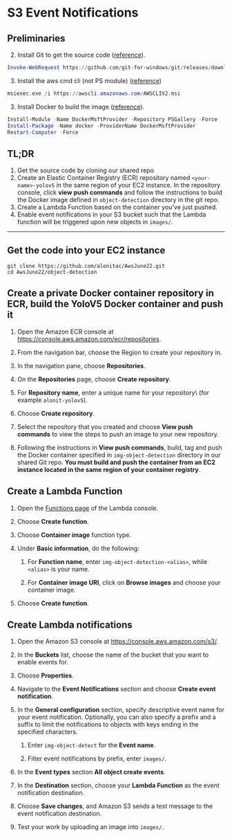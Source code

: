 # S3 Event Notifications

## Preliminaries

2. Install Git to get the source code ([reference](https://git-scm.com/download/win)).
```powershell
Invoke-WebRequest https://github.com/git-for-windows/git/releases/download/v2.36.1.windows.1/Git-2.36.1-64-bit.exe -OutFile Git-2.36.1-64-bit.exe
```

3. Install the aws cmd cli (not PS module) ([reference](https://docs.aws.amazon.com/cli/latest/userguide/getting-started-install.html))
```powershell
msiexec.exe /i https://awscli.amazonaws.com/AWSCLIV2.msi
```

3. Install Docker to build the image ([reference](https://docs.microsoft.com/en-us/virtualization/windowscontainers/quick-start/set-up-environment?tabs=Windows-Server)).
```powershell
Install-Module -Name DockerMsftProvider -Repository PSGallery -Force
Install-Package -Name docker -ProviderName DockerMsftProvider
Restart-Computer -Force
```

## TL;DR

1. Get the source code by cloning our shared repo
2. Create an Elastic Container Registry (ECR) repository named `<your-name>-yolov5` in the same region of your EC2 instance. In the repository console, click **view push commands** and follow the instructions to build the Docker image defined in `object-detection` directory in the git repo.
3. Create a Lambda Function based on the container you've just pushed.
4. Enable event notifications in your S3 bucket such that the Lambda function will be triggered upon new objects in `images/`.

--- 

## Get the code into your EC2 instance 

```shell
git clone https://github.com/alonitac/AwsJune22.git
cd AwsJune22/object-detection
```

## Create a private Docker container repository in ECR, build the YoloV5 Docker container and push it

1. Open the Amazon ECR console at [https://console\.aws\.amazon\.com/ecr/repositories](https://console.aws.amazon.com/ecr/repositories)\.

2. From the navigation bar, choose the Region to create your repository in\.

3. In the navigation pane, choose **Repositories**\.

4. On the **Repositories** page, choose **Create repository**\.

5. For **Repository name**, enter a unique name for your repository\ (for example `alonit-yolov5`\)\.

6. Choose **Create repository**\.

7. Select the repository that you created and choose **View push commands** to view the steps to push an image to your new repository\.

8. Following the instructions in **View push commands**, build, tag and push the Docker container specified in `img-object-detection` directory in our shared Git repo. **You must build and push the container from an EC2 instance located in the same region of your container registry**.


## Create a Lambda Function

1. Open the [Functions page](https://console.aws.amazon.com/lambda/home#/functions) of the Lambda console\.

2. Choose **Create function**\.
3. Choose **Container image** function type.  

4. Under **Basic information**, do the following:

   1. For **Function name**, enter `img-object-detection-<alias>`\, while `<alias>` is your name.

   2. For **Container image URI**, click on **Browse images** and choose your container image.

5. Choose **Create function**\.


## Create Lambda notifications


1. Open the Amazon S3 console at [https://console\.aws\.amazon\.com/s3/](https://console.aws.amazon.com/s3/)\.

2. In the **Buckets** list, choose the name of the bucket that you want to enable events for\.

3. Choose **Properties**\.

4. Navigate to the **Event Notifications** section and choose **Create event notification**\.

5. In the **General configuration** section, specify descriptive event name for your event notification\. Optionally, you can also specify a prefix and a suffix to limit the notifications to objects with keys ending in the specified characters\.

   1. Enter `img-object-detect` for the **Event name**\.

   2. Filter event notifications by prefix, enter `images/`.

6. In the **Event types** section **All object create events**.

7. In the **Destination** section, choose your **Lambda Function** as the event notification destination\.
8. Choose **Save changes**, and Amazon S3 sends a test message to the event notification destination\.
9. Test your work by uploading an image into `images/`.
